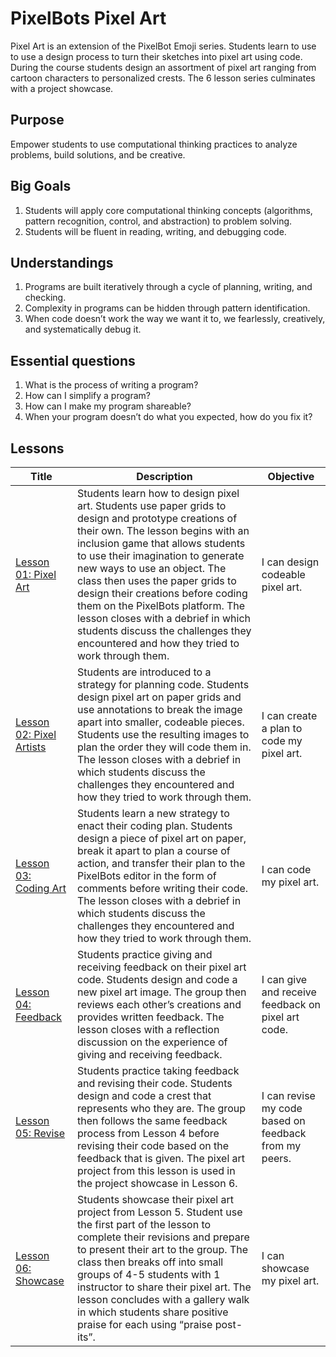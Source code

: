# PixelBots Pixel Art
Pixel Art is an extension of the PixelBot Emoji series. Students learn to use to use a design process to turn their sketches into pixel art using code. During the course students design an assortment of pixel art ranging from cartoon characters to personalized crests. The 6 lesson series culminates with a project showcase.

## Purpose
Empower students to use computational thinking practices to analyze problems, build solutions, and be creative.


## Big Goals
  1. Students will apply core computational thinking concepts (algorithms, pattern recognition, control, and abstraction) to problem solving.
  1. Students will be fluent in reading, writing, and debugging code.


## Understandings
  1. Programs are built iteratively through a cycle of planning, writing, and checking.
  1. Complexity in programs can be hidden through pattern identification.
  1. When code doesn’t work the way we want it to, we fearlessly, creatively, and systematically debug it.


## Essential questions
  1. What is the process of writing a program?
  1. How can I simplify a program?
  1. How can I make my program shareable?
  1. When your program doesn’t do what you expected, how do you fix it?


## Lessons

Title | Description | Objective
---|---| ---
[Lesson 01: Pixel Art][1] | Students learn how to design pixel art. Students use paper grids to design and prototype creations of their own. The lesson begins with an inclusion game that allows students to use their imagination to generate new ways to use an object. The class then uses the paper grids to design their creations before coding them on the PixelBots platform. The lesson closes with a debrief in which students discuss the challenges they encountered and how they tried to work through them. | I can design codeable pixel art.
[Lesson 02: Pixel Artists][2] | Students are introduced to a strategy for planning code. Students design pixel art on paper grids and use annotations to break the image apart into smaller, codeable pieces. Students use the resulting images to plan the order they will code them in. The lesson closes with a debrief in which students discuss the challenges they encountered and how they tried to work through them. | I can create a plan to code my pixel art.
[Lesson 03: Coding Art][3] | Students learn a new strategy to enact their coding plan. Students design a piece of pixel art on paper, break it apart to plan a course of action, and transfer their plan to the PixelBots editor in the form of comments before writing their code. The lesson closes with a debrief in which students discuss the challenges they encountered and how they tried to work through them. | I can code my pixel art.
[Lesson 04: Feedback][4] | Students practice giving and receiving feedback on their pixel art code. Students design and code a new pixel art image. The group then reviews each other’s creations and provides written feedback. The lesson closes with a reflection discussion on the experience of giving and receiving feedback. | I can give and receive feedback on pixel art code.
[Lesson 05: Revise][5] | Students practice taking feedback and revising their code. Students design and code a crest that represents who they are. The group then follows the same feedback process from Lesson 4 before revising their code based on the feedback that is given. The pixel art project from this lesson is used in the project showcase in Lesson 6. | I can revise my code based on feedback from my peers.
[Lesson 06: Showcase][6] |  Students showcase their pixel art project from Lesson 5. Student use the first part of the lesson to complete their revisions and prepare to present their art to the group. The class then breaks off into small groups of 4-5 students with 1 instructor to share their pixel art. The lesson concludes with a gallery walk in which students share positive praise for each using “praise post-its”. | I can showcase my pixel art.

[1]: https://drive.google.com/open?id=1DI6g7r9HD3f87Yt4GiL3v7PR2B3rKuarwRVEmOeSqnA
[2]: https://drive.google.com/open?id=18QLTivrTxy1rhow3rpJzRB5drO0nC8lYa3wUyJoCvZI
[3]: https://drive.google.com/open?id=1FgS-xkpoDtvROwjjBIg8fxE52P8rG3Z6SYgGzRMvX8w
[4]: https://drive.google.com/open?id=1s4uFY8Hdw4bDsCbvdMFjAljF7edh0yz0t81BtKTkHt0
[5]: https://drive.google.com/open?id=1-bILUY9MIxlaIHYyCdbd3s3QxixQ4fyiEUhL7zidvhw
[6]: https://drive.google.com/open?id=1HLP0_RzY5Ex3ThMOEEmPv8yuj-HFnzQbHc9QpldfHgM
